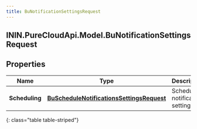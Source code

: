 ```yaml
---
title: BuNotificationSettingsRequest
---
```

## ININ.PureCloudApi.Model.BuNotificationSettingsRequest

## Properties

|Name | Type | Description | Notes|
|------------ | ------------- | ------------- | -------------|
| **Scheduling** | [**BuScheduleNotificationsSettingsRequest**](BuScheduleNotificationsSettingsRequest.html) | Schedule notification settings | [optional] |
{: class="table table-striped"}


